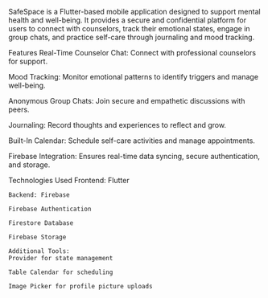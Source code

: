 SafeSpace is a Flutter-based mobile application designed to support mental health and well-being. It provides a secure and confidential platform for users to connect with counselors, track their emotional states, engage in group chats, and practice self-care through journaling and mood tracking.

Features
  Real-Time Counselor Chat: Connect with professional counselors for support.
  
  Mood Tracking: Monitor emotional patterns to identify triggers and manage well-being.
  
  Anonymous Group Chats: Join secure and empathetic discussions with peers.
  
  Journaling: Record thoughts and experiences to reflect and grow.
  
  Built-In Calendar: Schedule self-care activities and manage appointments.
  
  Firebase Integration: Ensures real-time data syncing, secure authentication, and storage.
  

Technologies Used
    Frontend: Flutter
    
    Backend: Firebase
    
    Firebase Authentication
    
    Firestore Database
    
    Firebase Storage
    
    Additional Tools:
    Provider for state management
    
    Table Calendar for scheduling
    
    Image Picker for profile picture uploads
    
